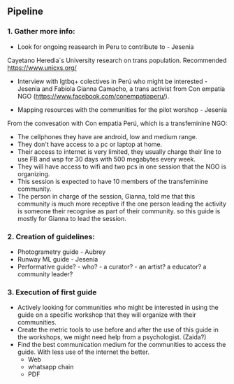 ## Pipeline 

### 1. Gather more info:

- Look for ongoing reasearch in Peru to contribute to - Jesenia 

Cayetano Heredia´s University research on trans population.
Recommended https://www.unicxs.org/ 

- Interview with lgtbq+ colectives in Perú who might be interested - Jesenia and Fabiola
Gianna Camacho, a trans activist from Con empatía NGO (https://www.facebook.com/conempatiaperu/).

- Mapping resources with the communities for the pilot worshop - Jesenia

From the convesation with Con empatia Perú, which is a transfeminine NGO:

- The cellphones they have are android, low and medium range.
- They don't have access to a pc or laptop at home.
- Their access to internet is very limited, they usually charge their line to use FB and wsp for 30 days with 500 megabytes every week.
- They will have access to wifi and two pcs in one session that the NGO is organizing.
- This session is expected to have 10 members of the transfeminine community.
- The person in charge of the session, Gianna, told me that this community is much more receptive if the one person leading the activity is someone their recognise as part of their community. so this guide is mostly for Gianna to lead the session. 
 
### 2. Creation of guidelines:

- Photogrametry guide - Aubrey 
- Runway ML guide - Jesenia 
- Performative guide? - who? - a curator? - an artist? a educator? a community leader?

### 3. Execution of first guide

- Actively looking for communities who might be interested in using the guide on a specific workshop that they will organize with their communities.
- Create the metric tools to use before and after the use of this guide in the workshops, we might need help from a psychologist. (Zaida?)
- Find the best communication medium for the communities to access the guide. With less use of the internet the better.
  - Web
  - whatsapp chain 
  - PDF





